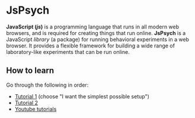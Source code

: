 # JsPsych

**JavaScript (*js*)** is a programming language that runs in all modern web browsers, and is required for creating things that run online.
**JsPsych** is a JavaScript *library* (a package) for running behavioral experiments in a web browser. It provides a flexible framework for building a wide range of laboratory-like experiments that can be run online.

## How to learn

Go through the following in order: 

- [Tutorial 1](https://www.jspsych.org/tutorials/hello-world/index.html) (choose "I want the simplest possible setup")
- [Tutorial 2](https://www.jspsych.org/tutorials/rt-task/index.html)
- [Youtube tutorials](https://www.youtube.com/playlist?list=PLnfo1lBY1P2Mf_o6rV5wiqqn92Mw3UTGh)
